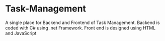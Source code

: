 # Task-Management
A single place for Backend and Frontend of Task Management. Backend is coded with C# using .net Framework. Front end is designed using HTML and JavaScript  
